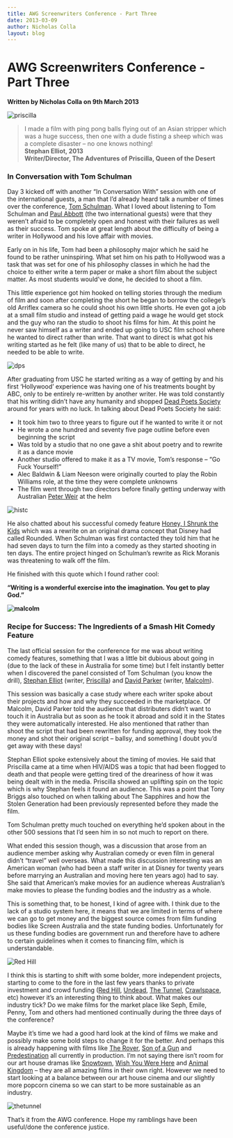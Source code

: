 ```yaml
---
title: AWG Screenwriters Conference - Part Three
date: 2013-03-09
author: Nicholas Colla
layout: blog
---
```

# AWG Screenwriters Conference - Part Three

**Written by Nicholas Colla on 9th March 2013**

![priscilla](/static/blog/03-priscilla-590x331.jpg)

> I made a film with ping pong balls flying out of an Asian stripper which was a huge success, then one with a dude fisting a sheep which was a complete disaster – no one knows nothing!  
>  **Stephan Elliot, 2013**  
>  **Writer/Director, The Adventures of Priscilla, Queen of the Desert**

### In Conversation with Tom Schulman

Day 3 kicked off with another “In Conversation With” session with one of the international guests, a man that I’d already heard talk a number of times over the conference, [Tom Schulman](http://www.imdb.com/name/nm0776114/). What I loved about listening to Tom Schulman and [Paul Abbott](http://www.imdb.com/name/nm0008036/) (the two international guests) were that they weren’t afraid to be completely open and honest with their failures as well as their success. Tom spoke at great length about the difficulty of being a writer in Hollywood and his love affair with movies.

Early on in his life, Tom had been a philosophy major which he said he found to be rather uninspiring. What set him on his path to Hollywood was a task that was set for one of his philosophy classes in which he had the choice to either write a term paper or make a short film about the subject matter. As most students would’ve done, he decided to shoot a film.

This little experience got him hooked on telling stories through the medium of film and soon after completing the short he began to borrow the college’s old Arriflex camera so he could shoot his own little shorts. He even got a job at a small film studio and instead of getting paid a wage he would get stock and the guy who ran the studio to shoot his films for him. At this point he never saw himself as a writer and ended up going to USC film school where he wanted to direct rather than write. That want to direct is what got his writing started as he felt (like many of us) that to be able to direct, he needed to be able to write.

![dps](/static/blog/03-dps-590x331.jpg)

After graduating from USC he started writing as a way of getting by and his first ‘Hollywood’ experience was having one of his treatments bought by ABC, only to be entirely re-written by another writer. He was told constantly that his writing didn’t have any humanity and shopped [Dead Poets Society](http://www.imdb.com/title/tt0097165/) around for years with no luck. In talking about Dead Poets Society he said:

* It took him two to three years to figure out if he wanted to write it or not
* He wrote a one hundred and seventy five page outline before even beginning the script
* Was told by a studio that no one gave a shit about poetry and to rewrite it as a dance movie
* Another studio offered to make it as a TV movie, Tom’s response – “Go Fuck Yourself!”
* Alec Baldwin & Liam Neeson were originally courted to play the Robin Williams role, at the time they were complete unknowns
* The film went through two directors before finally getting underway with Australian [Peter Weir](http://www.imdb.com/name/nm0001837/) at the helm

![histc](/static/blog/03-histc-590x388.jpg)

He also chatted about his successful comedy feature [Honey, I Shrunk the Kids](http://www.imdb.com/title/tt0097523/) which was a rewrite on an original drama concept that Disney had called Rounded. When Schulman was first contacted they told him that he had seven days to turn the film into a comedy as they started shooting in ten days. The entire project hinged on Schulman’s rewrite as Rick Moranis was threatening to walk off the film.

He finished with this quote which I found rather cool:

**“Writing is a wonderful exercise into the imagination. You get to play God.”**

**![malcolm](/static/blog/03-malcolm.jpg)**

### Recipe for Success: The Ingredients of a Smash Hit Comedy Feature

The last official session for the conference for me was about writing comedy features, something that I was a little bit dubious about going in (due to the lack of these in Australia for some time) but I felt instantly better when I discovered the panel consisted of Tom Schulman (you know the drill), [Stephan Elliot](http://www.imdb.com/name/nm0254632/) (writer, [Priscilla](http://www.imdb.com/title/tt0109045/)) and [David Parker](http://www.imdb.com/name/nm0662186/) (writer, [Malcolm](http://www.imdb.com/title/tt0091464/)).

This session was basically a case study where each writer spoke about their projects and how and why they succeeded in the marketplace. Of Malcolm, David Parker told the audience that distributers didn’t want to touch it in Australia but as soon as he took it abroad and sold it in the States they were automatically interested. He also mentioned that rather than shoot the script that had been rewritten for funding approval, they took the money and shot their original script – ballsy, and something I doubt you’d get away with these days!

Stephan Elliot spoke extensively about the timing of movies. He said that Priscilla came at a time when HIV/AIDS was a topic that had been flogged to death and that people were getting tired of the dreariness of how it was being dealt with in the media. Priscilla showed an uplifting spin on the topic which is why Stephan feels it found an audience. This was a point that Tony Briggs also touched on when talking about The Sapphires and how the Stolen Generation had been previously represented before they made the film.

Tom Schulman pretty much touched on everything he’d spoken about in the other 500 sessions that I’d seen him in so not much to report on there.

What ended this session though, was a discussion that arose from an audience member asking why Australian comedy or even film in general didn’t “travel” well overseas. What made this discussion interesting was an American woman (who had been a staff writer in at Disney for twenty years before marrying an Australian and moving here ten years ago) had to say. She said that American’s make movies for an audience whereas Australian’s make movies to please the funding bodies and the industry as a whole.

This is something that, to be honest, I kind of agree with. I think due to the lack of a studio system here, it means that we are limited in terms of where we can go to get money and the biggest source comes from film funding bodies like Screen Australia and the state funding bodies. Unfortunately for us these funding bodies are government run and therefore have to adhere to certain guidelines when it comes to financing film, which is understandable.

![Red Hill](/static/blog/03-redhill1.jpg)

I think this is starting to shift with some bolder, more independent projects, starting to come to the fore in the last few years thanks to private investment and crowd funding ([Red Hill](http://www.imdb.com/title/tt1530983/), [Undead](http://www.imdb.com/title/tt0339840/), [The Tunnel](http://www.imdb.com/title/tt1735485/), [Crawlspace](http://www.imdb.com/title/tt1890375/), etc) however it’s an interesting thing to think about. What makes our industry tick? Do we make films for the market place like Seph, Emile, Penny, Tom and others had mentioned continually during the three days of the conference?

Maybe it’s time we had a good hard look at the kind of films we make and possibly make some bold steps to change it for the better. And perhaps this is already happening with films like [The Rover](http://www.imdb.com/title/tt2345737/), [Son of a Gun](http://www.imdb.com/title/tt2452200/) and [Predestination](http://www.imdb.com/title/tt2397535/) all currently in production. I’m not saying there isn’t room for our art house dramas like [Snowtown](http://www.imdb.com/title/tt1680114/), [Wish You Were Here](http://www.imdb.com/title/tt1684925/) and [Animal Kingdom](http://www.imdb.com/title/tt1313092/) – they are all amazing films in their own right. However we need to start looking at a balance between our art house cinema and our slightly more popcorn cinema so we can start to be more sustainable as an industry.

![thetunnel](/static/blog/03-thetunnel-590x332.jpg)

That’s it from the AWG conference. Hope my ramblings have been useful/done the conference justice.
